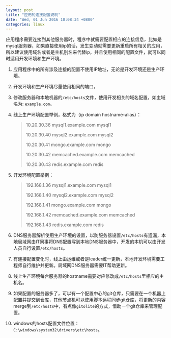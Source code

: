 ```yaml
---
layout: post
title: "应用的连接配置说明"
date: "Wed, 01 Jun 2016 10:08:34 +0800"
categories: linux
---
```


应用程序需要连接到其他服务器时，程序中就需要配置相应的连接信息，比如是mysql服务器，如果直接使用ip的话，发生变动就需要更新重启所有相关的应用，所以建议使用域名或者是主机别名来代替ip，并且使用相同的配置文件，就可以同时适用开发环境和生产环境。

1. 应用程序中的所有涉及连接的配置不使用IP地址，无论是开发环境还是生产环境。
2. 开发环境和生产环境尽量使用相同的端口。
3. 修改服务器和本地机器的`/etc/hosts`文件，使用开发相关的域名配置，如主域名为: `example.com`。
4. 线上生产环境配置举例，格式为（ip domain hostname-alias）：

    > 10.20.30.36 mysql1.example.com mysql1
    >
    > 10.20.30.40 mysql2.example.com mysql2
    >
    > 10.20.30.41 mongo.example.com mongo
    >
    > 10.20.30.42 memcached.example.com memcached
    >
    > 10.20.30.43 redis.example.com redis

5. 开发环境配置举例：

    > 192.168.1.36 mysql1.example.com mysql1
    >
    > 192.168.1.40 mysql2.example.com mysql2
    >
    > 192.168.1.41 mongo.example.com mongo
    >
    > 192.168.1.42 memcached.example.com memcached
    >
    > 192.168.1.43 redis.example.com redis

6. DNS服务器解析使用生产环境的设置，以防服务器设置`/etc/hosts`有遗漏，本地局域网由IT同事将DNS配置写到本地DNS服务器中，开发的本机可以由开发人员自行设置`/etc/hosts`。
7. 有连接配置变化时，线上由运维或者是leader统一更新，本地开发环境需要工程师自行维护并更新。局域网DNS服务器需要IT帮助更新。
8. 线上生产环境每台服务器的hostname需要对应修改成`/etc/hosts`里相应的主机名。
9. 如果配置的服务器多了，可以有一个配置中心的git仓库，只需要在一个机器上配置并提交到仓库，其他节点机可以使用脚本远程同步git仓库，将更新的内容merge到`/etc/hosts`中，有点像`gitolite`的方式，借助一个git仓库来管理配置。
10. windows的hosts配置文件位置：`C:\windows\system32\drivers\etc\hosts`。

